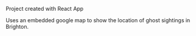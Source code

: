 Project created with React App

Uses an embedded google map to show the location of ghost sightings in Brighton.